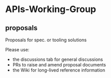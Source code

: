 # APIs-Working-Group

## proposals

Proposals for spec. or tooling solutions

Please use:

* the discussions tab for general discussions
* PRs to raise and amend proposal documents
* the Wiki for long-lived reference information


